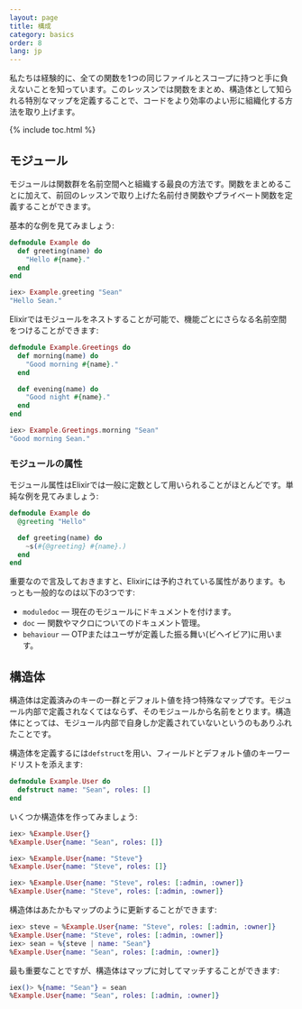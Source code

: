```yaml
---
layout: page
title: 構成
category: basics
order: 8
lang: jp
---
```


私たちは経験的に、全ての関数を1つの同じファイルとスコープに持つと手に負えないことを知っています。このレッスンでは関数をまとめ、構造体として知られる特別なマップを定義することで、コードをより効率のよい形に組織化する方法を取り上げます。

{% include toc.html %}

## モジュール

モジュールは関数群を名前空間へと組織する最良の方法です。関数をまとめることに加えて、前回のレッスンで取り上げた名前付き関数やプライベート関数を定義することができます。

基本的な例を見てみましょう:

``` elixir
defmodule Example do
  def greeting(name) do
    "Hello #{name}."
  end
end

iex> Example.greeting "Sean"
"Hello Sean."
```

Elixirではモジュールをネストすることが可能で、機能ごとにさらなる名前空間をつけることができます:

```elixir
defmodule Example.Greetings do
  def morning(name) do
    "Good morning #{name}."
  end

  def evening(name) do
    "Good night #{name}."
  end
end

iex> Example.Greetings.morning "Sean"
"Good morning Sean."
```

### モジュールの属性

モジュール属性はElixirでは一般に定数として用いられることがほとんどです。単純な例を見てみましょう:

```elixir
defmodule Example do
  @greeting "Hello"

  def greeting(name) do
    ~s(#{@greeting} #{name}.)
  end
end
```

重要なので言及しておきますと、Elixirには予約されている属性があります。もっとも一般的なのは以下の3つです:

+ `moduledoc` — 現在のモジュールにドキュメントを付けます。
+ `doc` — 関数やマクロについてのドキュメント管理。
+ `behaviour` — OTPまたはユーザが定義した振る舞い(ビヘイビア)に用います。

## 構造体

構造体は定義済みのキーの一群とデフォルト値を持つ特殊なマップです。モジュール内部で定義されなくてはならず、そのモジュールから名前をとります。構造体にとっては、モジュール内部で自身しか定義されていないというのもありふれたことです。

構造体を定義するには`defstruct`を用い、フィールドとデフォルト値のキーワードリストを添えます:

```elixir
defmodule Example.User do
  defstruct name: "Sean", roles: []
end
```

いくつか構造体を作ってみましょう:

```elixir
iex> %Example.User{}
%Example.User{name: "Sean", roles: []}

iex> %Example.User{name: "Steve"}
%Example.User{name: "Steve", roles: []}

iex> %Example.User{name: "Steve", roles: [:admin, :owner]}
%Example.User{name: "Steve", roles: [:admin, :owner]}
```

構造体はあたかもマップのように更新することができます:

```elixir
iex> steve = %Example.User{name: "Steve", roles: [:admin, :owner]}
%Example.User{name: "Steve", roles: [:admin, :owner]}
iex> sean = %{steve | name: "Sean"}
%Example.User{name: "Sean", roles: [:admin, :owner]}
```

最も重要なことですが、構造体はマップに対してマッチすることができます:

```elixir
iex()> %{name: "Sean"} = sean
%Example.User{name: "Sean", roles: [:admin, :owner]}
```
